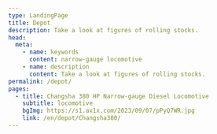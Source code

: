 ```yaml
---
type: LandingPage
title: Depot
description: Take a look at figures of rolling stocks.
head:
  meta:
    - name: keywords
      content: narrow-gauge locomotive
    - name: description
      content: Take a look at figures of rolling stocks.
permalink: /depot/
pages:
  - title: Changsha 380 HP Narrow-gauge Diesel Locomotive
    subtitle: locomotive
    bgImg: https://s1.ax1x.com/2023/09/07/pPyQ7WR.jpg
    link: /en/depot/Changsha380/
---
```

